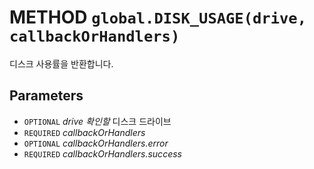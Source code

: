 # METHOD `global.DISK_USAGE(drive, callbackOrHandlers)`
디스크 사용률을 반환합니다.

## Parameters
* `OPTIONAL` *drive	확인할* 디스크 드라이브
* `REQUIRED` *callbackOrHandlers*
* `OPTIONAL` *callbackOrHandlers.error*
* `REQUIRED` *callbackOrHandlers.success*
